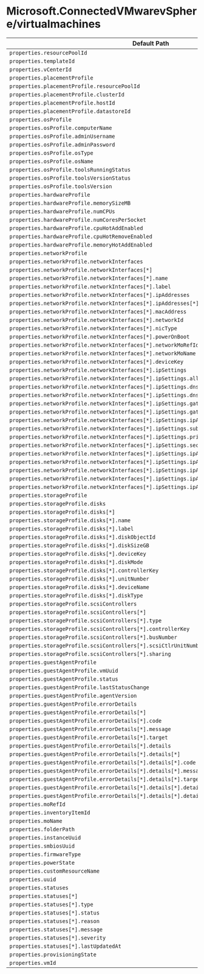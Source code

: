 # Microsoft.ConnectedVMwarevSphere/virtualmachines

| Default Path | Alias |
|---|---|
| `properties.resourcePoolId` | `Microsoft.ConnectedVMwarevSphere/virtualMachines/resourcePoolId` |
| `properties.templateId` | `Microsoft.ConnectedVMwarevSphere/virtualMachines/templateId` |
| `properties.vCenterId` | `Microsoft.ConnectedVMwarevSphere/virtualMachines/vCenterId` |
| `properties.placementProfile` | `Microsoft.ConnectedVMwarevSphere/virtualMachines/placementProfile` |
| `properties.placementProfile.resourcePoolId` | `Microsoft.ConnectedVMwarevSphere/virtualMachines/placementProfile.resourcePoolId` |
| `properties.placementProfile.clusterId` | `Microsoft.ConnectedVMwarevSphere/virtualMachines/placementProfile.clusterId` |
| `properties.placementProfile.hostId` | `Microsoft.ConnectedVMwarevSphere/virtualMachines/placementProfile.hostId` |
| `properties.placementProfile.datastoreId` | `Microsoft.ConnectedVMwarevSphere/virtualMachines/placementProfile.datastoreId` |
| `properties.osProfile` | `Microsoft.ConnectedVMwarevSphere/virtualMachines/osProfile` |
| `properties.osProfile.computerName` | `Microsoft.ConnectedVMwarevSphere/virtualMachines/osProfile.computerName` |
| `properties.osProfile.adminUsername` | `Microsoft.ConnectedVMwarevSphere/virtualMachines/osProfile.adminUsername` |
| `properties.osProfile.adminPassword` | `Microsoft.ConnectedVMwarevSphere/virtualMachines/osProfile.adminPassword` |
| `properties.osProfile.osType` | `Microsoft.ConnectedVMwarevSphere/virtualMachines/osProfile.osType` |
| `properties.osProfile.osName` | `Microsoft.ConnectedVMwarevSphere/virtualMachines/osProfile.osName` |
| `properties.osProfile.toolsRunningStatus` | `Microsoft.ConnectedVMwarevSphere/virtualMachines/osProfile.toolsRunningStatus` |
| `properties.osProfile.toolsVersionStatus` | `Microsoft.ConnectedVMwarevSphere/virtualMachines/osProfile.toolsVersionStatus` |
| `properties.osProfile.toolsVersion` | `Microsoft.ConnectedVMwarevSphere/virtualMachines/osProfile.toolsVersion` |
| `properties.hardwareProfile` | `Microsoft.ConnectedVMwarevSphere/virtualMachines/hardwareProfile` |
| `properties.hardwareProfile.memorySizeMB` | `Microsoft.ConnectedVMwarevSphere/virtualMachines/hardwareProfile.memorySizeMB` |
| `properties.hardwareProfile.numCPUs` | `Microsoft.ConnectedVMwarevSphere/virtualMachines/hardwareProfile.numCPUs` |
| `properties.hardwareProfile.numCoresPerSocket` | `Microsoft.ConnectedVMwarevSphere/virtualMachines/hardwareProfile.numCoresPerSocket` |
| `properties.hardwareProfile.cpuHotAddEnabled` | `Microsoft.ConnectedVMwarevSphere/virtualMachines/hardwareProfile.cpuHotAddEnabled` |
| `properties.hardwareProfile.cpuHotRemoveEnabled` | `Microsoft.ConnectedVMwarevSphere/virtualMachines/hardwareProfile.cpuHotRemoveEnabled` |
| `properties.hardwareProfile.memoryHotAddEnabled` | `Microsoft.ConnectedVMwarevSphere/virtualMachines/hardwareProfile.memoryHotAddEnabled` |
| `properties.networkProfile` | `Microsoft.ConnectedVMwarevSphere/virtualMachines/networkProfile` |
| `properties.networkProfile.networkInterfaces` | `Microsoft.ConnectedVMwarevSphere/virtualMachines/networkProfile.networkInterfaces` |
| `properties.networkProfile.networkInterfaces[*]` | `Microsoft.ConnectedVMwarevSphere/virtualMachines/networkProfile.networkInterfaces[*]` |
| `properties.networkProfile.networkInterfaces[*].name` | `Microsoft.ConnectedVMwarevSphere/virtualMachines/networkProfile.networkInterfaces[*].name` |
| `properties.networkProfile.networkInterfaces[*].label` | `Microsoft.ConnectedVMwarevSphere/virtualMachines/networkProfile.networkInterfaces[*].label` |
| `properties.networkProfile.networkInterfaces[*].ipAddresses` | `Microsoft.ConnectedVMwarevSphere/virtualMachines/networkProfile.networkInterfaces[*].ipAddresses` |
| `properties.networkProfile.networkInterfaces[*].ipAddresses[*]` | `Microsoft.ConnectedVMwarevSphere/virtualMachines/networkProfile.networkInterfaces[*].ipAddresses[*]` |
| `properties.networkProfile.networkInterfaces[*].macAddress` | `Microsoft.ConnectedVMwarevSphere/virtualMachines/networkProfile.networkInterfaces[*].macAddress` |
| `properties.networkProfile.networkInterfaces[*].networkId` | `Microsoft.ConnectedVMwarevSphere/virtualMachines/networkProfile.networkInterfaces[*].networkId` |
| `properties.networkProfile.networkInterfaces[*].nicType` | `Microsoft.ConnectedVMwarevSphere/virtualMachines/networkProfile.networkInterfaces[*].nicType` |
| `properties.networkProfile.networkInterfaces[*].powerOnBoot` | `Microsoft.ConnectedVMwarevSphere/virtualMachines/networkProfile.networkInterfaces[*].powerOnBoot` |
| `properties.networkProfile.networkInterfaces[*].networkMoRefId` | `Microsoft.ConnectedVMwarevSphere/virtualMachines/networkProfile.networkInterfaces[*].networkMoRefId` |
| `properties.networkProfile.networkInterfaces[*].networkMoName` | `Microsoft.ConnectedVMwarevSphere/virtualMachines/networkProfile.networkInterfaces[*].networkMoName` |
| `properties.networkProfile.networkInterfaces[*].deviceKey` | `Microsoft.ConnectedVMwarevSphere/virtualMachines/networkProfile.networkInterfaces[*].deviceKey` |
| `properties.networkProfile.networkInterfaces[*].ipSettings` | `Microsoft.ConnectedVMwarevSphere/virtualMachines/networkProfile.networkInterfaces[*].ipSettings` |
| `properties.networkProfile.networkInterfaces[*].ipSettings.allocationMethod` | `Microsoft.ConnectedVMwarevSphere/virtualMachines/networkProfile.networkInterfaces[*].ipSettings.allocationMethod` |
| `properties.networkProfile.networkInterfaces[*].ipSettings.dnsServers` | `Microsoft.ConnectedVMwarevSphere/virtualMachines/networkProfile.networkInterfaces[*].ipSettings.dnsServers` |
| `properties.networkProfile.networkInterfaces[*].ipSettings.dnsServers[*]` | `Microsoft.ConnectedVMwarevSphere/virtualMachines/networkProfile.networkInterfaces[*].ipSettings.dnsServers[*]` |
| `properties.networkProfile.networkInterfaces[*].ipSettings.gateway` | `Microsoft.ConnectedVMwarevSphere/virtualMachines/networkProfile.networkInterfaces[*].ipSettings.gateway` |
| `properties.networkProfile.networkInterfaces[*].ipSettings.gateway[*]` | `Microsoft.ConnectedVMwarevSphere/virtualMachines/networkProfile.networkInterfaces[*].ipSettings.gateway[*]` |
| `properties.networkProfile.networkInterfaces[*].ipSettings.ipAddress` | `Microsoft.ConnectedVMwarevSphere/virtualMachines/networkProfile.networkInterfaces[*].ipSettings.ipAddress` |
| `properties.networkProfile.networkInterfaces[*].ipSettings.subnetMask` | `Microsoft.ConnectedVMwarevSphere/virtualMachines/networkProfile.networkInterfaces[*].ipSettings.subnetMask` |
| `properties.networkProfile.networkInterfaces[*].ipSettings.primaryWinsServer` | `Microsoft.ConnectedVMwarevSphere/virtualMachines/networkProfile.networkInterfaces[*].ipSettings.primaryWinsServer` |
| `properties.networkProfile.networkInterfaces[*].ipSettings.secondaryWinsServer` | `Microsoft.ConnectedVMwarevSphere/virtualMachines/networkProfile.networkInterfaces[*].ipSettings.secondaryWinsServer` |
| `properties.networkProfile.networkInterfaces[*].ipSettings.ipAddressInfo` | `Microsoft.ConnectedVMwarevSphere/virtualMachines/networkProfile.networkInterfaces[*].ipSettings.ipAddressInfo` |
| `properties.networkProfile.networkInterfaces[*].ipSettings.ipAddressInfo[*]` | `Microsoft.ConnectedVMwarevSphere/virtualMachines/networkProfile.networkInterfaces[*].ipSettings.ipAddressInfo[*]` |
| `properties.networkProfile.networkInterfaces[*].ipSettings.ipAddressInfo[*].allocationMethod` | `Microsoft.ConnectedVMwarevSphere/virtualMachines/networkProfile.networkInterfaces[*].ipSettings.ipAddressInfo[*].allocationMethod` |
| `properties.networkProfile.networkInterfaces[*].ipSettings.ipAddressInfo[*].ipAddress` | `Microsoft.ConnectedVMwarevSphere/virtualMachines/networkProfile.networkInterfaces[*].ipSettings.ipAddressInfo[*].ipAddress` |
| `properties.networkProfile.networkInterfaces[*].ipSettings.ipAddressInfo[*].subnetMask` | `Microsoft.ConnectedVMwarevSphere/virtualMachines/networkProfile.networkInterfaces[*].ipSettings.ipAddressInfo[*].subnetMask` |
| `properties.storageProfile` | `Microsoft.ConnectedVMwarevSphere/virtualMachines/storageProfile` |
| `properties.storageProfile.disks` | `Microsoft.ConnectedVMwarevSphere/virtualMachines/storageProfile.disks` |
| `properties.storageProfile.disks[*]` | `Microsoft.ConnectedVMwarevSphere/virtualMachines/storageProfile.disks[*]` |
| `properties.storageProfile.disks[*].name` | `Microsoft.ConnectedVMwarevSphere/virtualMachines/storageProfile.disks[*].name` |
| `properties.storageProfile.disks[*].label` | `Microsoft.ConnectedVMwarevSphere/virtualMachines/storageProfile.disks[*].label` |
| `properties.storageProfile.disks[*].diskObjectId` | `Microsoft.ConnectedVMwarevSphere/virtualMachines/storageProfile.disks[*].diskObjectId` |
| `properties.storageProfile.disks[*].diskSizeGB` | `Microsoft.ConnectedVMwarevSphere/virtualMachines/storageProfile.disks[*].diskSizeGB` |
| `properties.storageProfile.disks[*].deviceKey` | `Microsoft.ConnectedVMwarevSphere/virtualMachines/storageProfile.disks[*].deviceKey` |
| `properties.storageProfile.disks[*].diskMode` | `Microsoft.ConnectedVMwarevSphere/virtualMachines/storageProfile.disks[*].diskMode` |
| `properties.storageProfile.disks[*].controllerKey` | `Microsoft.ConnectedVMwarevSphere/virtualMachines/storageProfile.disks[*].controllerKey` |
| `properties.storageProfile.disks[*].unitNumber` | `Microsoft.ConnectedVMwarevSphere/virtualMachines/storageProfile.disks[*].unitNumber` |
| `properties.storageProfile.disks[*].deviceName` | `Microsoft.ConnectedVMwarevSphere/virtualMachines/storageProfile.disks[*].deviceName` |
| `properties.storageProfile.disks[*].diskType` | `Microsoft.ConnectedVMwarevSphere/virtualMachines/storageProfile.disks[*].diskType` |
| `properties.storageProfile.scsiControllers` | `Microsoft.ConnectedVMwarevSphere/virtualMachines/storageProfile.scsiControllers` |
| `properties.storageProfile.scsiControllers[*]` | `Microsoft.ConnectedVMwarevSphere/virtualMachines/storageProfile.scsiControllers[*]` |
| `properties.storageProfile.scsiControllers[*].type` | `Microsoft.ConnectedVMwarevSphere/virtualMachines/storageProfile.scsiControllers[*].type` |
| `properties.storageProfile.scsiControllers[*].controllerKey` | `Microsoft.ConnectedVMwarevSphere/virtualMachines/storageProfile.scsiControllers[*].controllerKey` |
| `properties.storageProfile.scsiControllers[*].busNumber` | `Microsoft.ConnectedVMwarevSphere/virtualMachines/storageProfile.scsiControllers[*].busNumber` |
| `properties.storageProfile.scsiControllers[*].scsiCtlrUnitNumber` | `Microsoft.ConnectedVMwarevSphere/virtualMachines/storageProfile.scsiControllers[*].scsiCtlrUnitNumber` |
| `properties.storageProfile.scsiControllers[*].sharing` | `Microsoft.ConnectedVMwarevSphere/virtualMachines/storageProfile.scsiControllers[*].sharing` |
| `properties.guestAgentProfile` | `Microsoft.ConnectedVMwarevSphere/virtualMachines/guestAgentProfile` |
| `properties.guestAgentProfile.vmUuid` | `Microsoft.ConnectedVMwarevSphere/virtualMachines/guestAgentProfile.vmUuid` |
| `properties.guestAgentProfile.status` | `Microsoft.ConnectedVMwarevSphere/virtualMachines/guestAgentProfile.status` |
| `properties.guestAgentProfile.lastStatusChange` | `Microsoft.ConnectedVMwarevSphere/virtualMachines/guestAgentProfile.lastStatusChange` |
| `properties.guestAgentProfile.agentVersion` | `Microsoft.ConnectedVMwarevSphere/virtualMachines/guestAgentProfile.agentVersion` |
| `properties.guestAgentProfile.errorDetails` | `Microsoft.ConnectedVMwarevSphere/virtualMachines/guestAgentProfile.errorDetails` |
| `properties.guestAgentProfile.errorDetails[*]` | `Microsoft.ConnectedVMwarevSphere/virtualMachines/guestAgentProfile.errorDetails[*]` |
| `properties.guestAgentProfile.errorDetails[*].code` | `Microsoft.ConnectedVMwarevSphere/virtualMachines/guestAgentProfile.errorDetails[*].code` |
| `properties.guestAgentProfile.errorDetails[*].message` | `Microsoft.ConnectedVMwarevSphere/virtualMachines/guestAgentProfile.errorDetails[*].message` |
| `properties.guestAgentProfile.errorDetails[*].target` | `Microsoft.ConnectedVMwarevSphere/virtualMachines/guestAgentProfile.errorDetails[*].target` |
| `properties.guestAgentProfile.errorDetails[*].details` | `Microsoft.ConnectedVMwarevSphere/virtualMachines/guestAgentProfile.errorDetails[*].details` |
| `properties.guestAgentProfile.errorDetails[*].details[*]` | `Microsoft.ConnectedVMwarevSphere/virtualMachines/guestAgentProfile.errorDetails[*].details[*]` |
| `properties.guestAgentProfile.errorDetails[*].details[*].code` | `Microsoft.ConnectedVMwarevSphere/virtualMachines/guestAgentProfile.errorDetails[*].details[*].code` |
| `properties.guestAgentProfile.errorDetails[*].details[*].message` | `Microsoft.ConnectedVMwarevSphere/virtualMachines/guestAgentProfile.errorDetails[*].details[*].message` |
| `properties.guestAgentProfile.errorDetails[*].details[*].target` | `Microsoft.ConnectedVMwarevSphere/virtualMachines/guestAgentProfile.errorDetails[*].details[*].target` |
| `properties.guestAgentProfile.errorDetails[*].details[*].details` | `Microsoft.ConnectedVMwarevSphere/virtualMachines/guestAgentProfile.errorDetails[*].details[*].details` |
| `properties.guestAgentProfile.errorDetails[*].details[*].details[*]` | `Microsoft.ConnectedVMwarevSphere/virtualMachines/guestAgentProfile.errorDetails[*].details[*].details[*]` |
| `properties.moRefId` | `Microsoft.ConnectedVMwarevSphere/virtualMachines/moRefId` |
| `properties.inventoryItemId` | `Microsoft.ConnectedVMwarevSphere/virtualMachines/inventoryItemId` |
| `properties.moName` | `Microsoft.ConnectedVMwarevSphere/virtualMachines/moName` |
| `properties.folderPath` | `Microsoft.ConnectedVMwarevSphere/virtualMachines/folderPath` |
| `properties.instanceUuid` | `Microsoft.ConnectedVMwarevSphere/virtualMachines/instanceUuid` |
| `properties.smbiosUuid` | `Microsoft.ConnectedVMwarevSphere/virtualMachines/smbiosUuid` |
| `properties.firmwareType` | `Microsoft.ConnectedVMwarevSphere/virtualMachines/firmwareType` |
| `properties.powerState` | `Microsoft.ConnectedVMwarevSphere/virtualMachines/powerState` |
| `properties.customResourceName` | `Microsoft.ConnectedVMwarevSphere/virtualMachines/customResourceName` |
| `properties.uuid` | `Microsoft.ConnectedVMwarevSphere/virtualMachines/uuid` |
| `properties.statuses` | `Microsoft.ConnectedVMwarevSphere/virtualMachines/statuses` |
| `properties.statuses[*]` | `Microsoft.ConnectedVMwarevSphere/virtualMachines/statuses[*]` |
| `properties.statuses[*].type` | `Microsoft.ConnectedVMwarevSphere/virtualMachines/statuses[*].type` |
| `properties.statuses[*].status` | `Microsoft.ConnectedVMwarevSphere/virtualMachines/statuses[*].status` |
| `properties.statuses[*].reason` | `Microsoft.ConnectedVMwarevSphere/virtualMachines/statuses[*].reason` |
| `properties.statuses[*].message` | `Microsoft.ConnectedVMwarevSphere/virtualMachines/statuses[*].message` |
| `properties.statuses[*].severity` | `Microsoft.ConnectedVMwarevSphere/virtualMachines/statuses[*].severity` |
| `properties.statuses[*].lastUpdatedAt` | `Microsoft.ConnectedVMwarevSphere/virtualMachines/statuses[*].lastUpdatedAt` |
| `properties.provisioningState` | `Microsoft.ConnectedVMwarevSphere/virtualMachines/provisioningState` |
| `properties.vmId` | `Microsoft.ConnectedVMwarevSphere/virtualMachines/vmId` |

